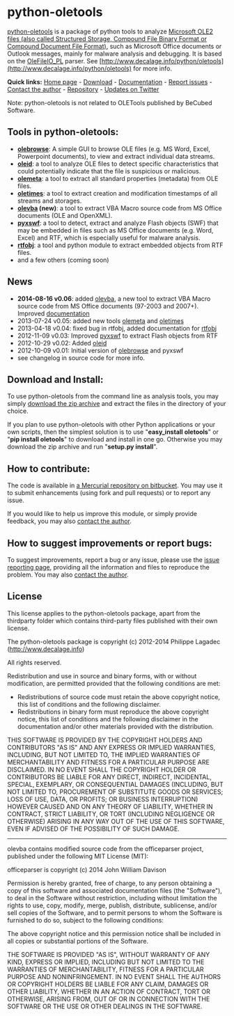 python-oletools
===============

[python-oletools](http://www.decalage.info/python/oletools) is a package of python tools to analyze [Microsoft OLE2 files (also called Structured Storage, Compound File Binary Format or Compound Document File Format)](http://en.wikipedia.org/wiki/Compound_File_Binary_Format), such as Microsoft Office documents or Outlook messages, mainly for malware analysis and debugging. It is based on the [OleFileIO_PL](http://www.decalage.info/python/olefileio) parser. See [http://www.decalage.info/python/oletools](http://www.decalage.info/python/oletools) for more info.  

**Quick links:** [Home page](http://www.decalage.info/python/oletools) - [Download](https://bitbucket.org/decalage/oletools/downloads) - [Documentation](https://bitbucket.org/decalage/oletools/wiki) - [Report issues](https://bitbucket.org/decalage/oletools/issues?status=new&status=open) - [Contact the author](http://decalage.info/contact) - [Repository](https://bitbucket.org/decalage/oletools) - [Updates on Twitter](https://twitter.com/decalage2)

Note: python-oletools is not related to OLETools published by BeCubed Software.

Tools in python-oletools:
-------------------------

- **[olebrowse](https://bitbucket.org/decalage/oletools/wiki/olebrowse)**: A simple GUI to browse OLE files (e.g. MS Word, Excel, Powerpoint documents), to
  view and extract individual data streams.
- **[oleid](https://bitbucket.org/decalage/oletools/wiki/oleid)**: a tool to analyze OLE files to detect specific characteristics that could potentially indicate that the file is suspicious or malicious.
- **[olemeta](https://bitbucket.org/decalage/oletools/wiki/olemeta)**: a tool to extract all standard properties (metadata) from OLE files.
- **[oletimes](https://bitbucket.org/decalage/oletools/wiki/oletimes)**: a tool to extract creation and modification timestamps of all streams and storages.
- **[olevba](https://bitbucket.org/decalage/oletools/wiki/olevba) (new)**: a tool to extract VBA Macro source code from MS Office documents (OLE and OpenXML).
- **[pyxswf](https://bitbucket.org/decalage/oletools/wiki/pyxswf)**: a tool to detect, extract and analyze Flash objects (SWF) that may
  be embedded in files such as MS Office documents (e.g. Word, Excel) and RTF,
  which is especially useful for malware analysis.
- **[rtfobj](https://bitbucket.org/decalage/oletools/wiki/rtfobj)**: a tool and python module to extract embedded objects from RTF files.
- and a few others (coming soon)

News
----

- **2014-08-16 v0.06**: added [olevba](https://bitbucket.org/decalage/oletools/wiki/olevba), a new tool to extract VBA Macro source code from MS Office documents (97-2003 and 2007+). Improved [documentation](https://bitbucket.org/decalage/oletools/wiki)
- 2013-07-24 v0.05: added new tools [olemeta](https://bitbucket.org/decalage/oletools/wiki/olemeta) and [oletimes](https://bitbucket.org/decalage/oletools/wiki/oletimes)
- 2013-04-18 v0.04: fixed bug in rtfobj, added documentation for [rtfobj](https://bitbucket.org/decalage/oletools/wiki/rtfobj)
- 2012-11-09 v0.03: Improved [pyxswf](https://bitbucket.org/decalage/oletools/wiki/pyxswf) to extract Flash objects from RTF
- 2012-10-29 v0.02: Added [oleid](https://bitbucket.org/decalage/oletools/wiki/oleid)
- 2012-10-09 v0.01: Initial version of [olebrowse](https://bitbucket.org/decalage/oletools/wiki/olebrowse) and pyxswf
- see changelog in source code for more info.

Download and Install:
---------------------

To use python-oletools from the command line as analysis tools, you may simply [download the zip archive](https://bitbucket.org/decalage/oletools/downloads) and extract the files in the directory of your choice.

If you plan to use python-oletools with other Python applications or your own scripts, then the simplest solution is to use "**easy_install oletools**" or "**pip install oletools**" to download and install in one go. Otherwise you may download the zip archive and run "**setup.py install**". 

How to contribute:
------------------

The code is available in [a Mercurial repository on bitbucket](https://bitbucket.org/decalage/oletools). You may use it to submit enhancements (using fork and pull requests) or to report any issue.

If you would like to help us improve this module, or simply provide feedback, you may also [contact the author](http://decalage.info/contact). 

How to suggest improvements or report bugs:
-------------------------------------------

To suggest improvements, report a bug or any issue, please use the [issue reporting page](https://bitbucket.org/decalage/olefileio_pl/issues?status=new&status=open), providing all the information and files to reproduce the problem. You may also [contact the author](http://decalage.info/contact).

License
-------

This license applies to the python-oletools package, apart from the thirdparty folder which contains third-party files published with their own license.

The python-oletools package is copyright (c) 2012-2014 Philippe Lagadec (http://www.decalage.info)

All rights reserved.

Redistribution and use in source and binary forms, with or without modification,
are permitted provided that the following conditions are met:

 * Redistributions of source code must retain the above copyright notice, this
   list of conditions and the following disclaimer.
 * Redistributions in binary form must reproduce the above copyright notice,
   this list of conditions and the following disclaimer in the documentation
   and/or other materials provided with the distribution.

THIS SOFTWARE IS PROVIDED BY THE COPYRIGHT HOLDERS AND CONTRIBUTORS "AS IS" AND
ANY EXPRESS OR IMPLIED WARRANTIES, INCLUDING, BUT NOT LIMITED TO, THE IMPLIED
WARRANTIES OF MERCHANTABILITY AND FITNESS FOR A PARTICULAR PURPOSE ARE
DISCLAIMED. IN NO EVENT SHALL THE COPYRIGHT HOLDER OR CONTRIBUTORS BE LIABLE
FOR ANY DIRECT, INDIRECT, INCIDENTAL, SPECIAL, EXEMPLARY, OR CONSEQUENTIAL
DAMAGES (INCLUDING, BUT NOT LIMITED TO, PROCUREMENT OF SUBSTITUTE GOODS OR
SERVICES; LOSS OF USE, DATA, OR PROFITS; OR BUSINESS INTERRUPTION) HOWEVER
CAUSED AND ON ANY THEORY OF LIABILITY, WHETHER IN CONTRACT, STRICT LIABILITY,
OR TORT (INCLUDING NEGLIGENCE OR OTHERWISE) ARISING IN ANY WAY OUT OF THE USE
OF THIS SOFTWARE, EVEN IF ADVISED OF THE POSSIBILITY OF SUCH DAMAGE.


----------

olevba contains modified source code from the officeparser project, published
under the following MIT License (MIT):

officeparser is copyright (c) 2014 John William Davison

Permission is hereby granted, free of charge, to any person obtaining a copy
of this software and associated documentation files (the "Software"), to deal
in the Software without restriction, including without limitation the rights
to use, copy, modify, merge, publish, distribute, sublicense, and/or sell
copies of the Software, and to permit persons to whom the Software is
furnished to do so, subject to the following conditions:

The above copyright notice and this permission notice shall be included in all
copies or substantial portions of the Software.

THE SOFTWARE IS PROVIDED "AS IS", WITHOUT WARRANTY OF ANY KIND, EXPRESS OR
IMPLIED, INCLUDING BUT NOT LIMITED TO THE WARRANTIES OF MERCHANTABILITY,
FITNESS FOR A PARTICULAR PURPOSE AND NONINFRINGEMENT. IN NO EVENT SHALL THE
AUTHORS OR COPYRIGHT HOLDERS BE LIABLE FOR ANY CLAIM, DAMAGES OR OTHER
LIABILITY, WHETHER IN AN ACTION OF CONTRACT, TORT OR OTHERWISE, ARISING FROM,
OUT OF OR IN CONNECTION WITH THE SOFTWARE OR THE USE OR OTHER DEALINGS IN THE
SOFTWARE.
